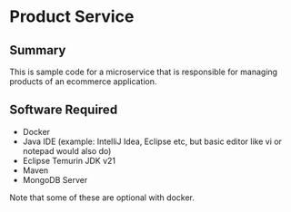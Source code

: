 # Product Service

## Summary

This is sample code for a microservice that is responsible for managing products of an ecommerce application.

## Software Required
* Docker
* Java IDE (example: IntelliJ Idea, Eclipse etc, but basic editor like vi or notepad would also do)
* Eclipse Temurin JDK v21
* Maven
* MongoDB Server

Note that some of these are optional with docker.
